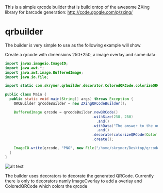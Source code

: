 This is a simple qrcode builder that is build ontop of the awesome ZXing library for barcode generation: http://code.google.com/p/zxing/

qrbuilder
=========

The builder is very simple to use as the following example will show.

Create a qrcode with dimensions 250*250, a image overlay and some data:

```java
import javax.imageio.ImageIO;
import java.awt.*;
import java.awt.image.BufferedImage;
import java.io.File;

import static com.skrymer.qrbuilder.decorator.ColoredQRCode.colorizeQRCode;

public class Main {
  public static void main(String[] args) throws Exception {
    QRCBuilder qrcodeBuilder = new ZXingQRCodeBuilder();

    BufferedImage qrcode = qrcodeBuilder.newQRCode()
                                        .withSize(250, 250)
                                          .and()
                                        .withData("The answer to the universe and everything: 42")
                                          .and()
                                        .decorate(colorizeQRCode(Color.green.darker()))
                                        .create();

    ImageIO.write(qrcode, "PNG", new File("/home/skrymer/Desktop/qrcode.png"));
  }
}
```
![alt text](https://raw.github.com/wiki/skrymer/qrbuilder/images/qrcode.png "Concept")

The builder uses decorators to decorate the generated QRCode. Currently there is only to decorators namly ImageOverlay to add a overlay and ColoredQRCode which colors the qrcode
